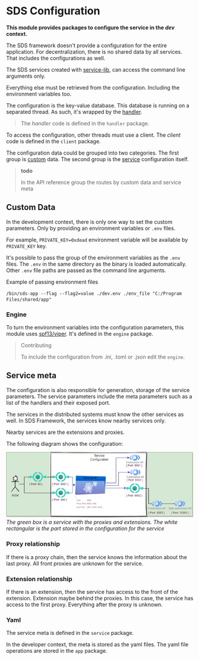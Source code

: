 # SDS Configuration

**This module provides packages to configure the service in the *dev* context.**

The SDS framework doesn't provide a configuration for the entire application.
For decentralization, there is no shared data by all services. 
That includes the configurations as well.

The SDS services created with [service-lib](https://github.com/ahmetson/service-lib), can access the command line arguments only.

Everything else must be retrieved from the configuration.
Including the environment variables too.

The configuration is the key-value database.
This database is running on a separated thread. 
As such, it's wrapped by the [handler](https://github.com/ahmetson/handler-lib).

> The *handler* code is defined in the `handler` package.

To access the configuration, other threads must use a client.
The *client* code is defined in the `client` package.

The configuration data could be grouped into two categories.
The first group is [custom](#custom-data) data.
The second group is the [service](#service-meta) configuration itself.

> **todo** 
>
> In the API reference group the routes by custom data and service meta

## Custom Data
In the development context, there is only one way to set the custom parameters.
Only by providing an environment variables or `.env` files.

For example, `PRIVATE_KEY=0xdead` environment variable will be available by `PRIVATE_KEY` key.  

It's possible to pass the group of the environment variables as the `.env` files.
The `.env` in the same directory as the binary is loaded automatically.
Other `.env` file paths are passed as the command line arguments.

Example of passing environment files

```shell
/bin/sds-app --flag --flag2=value ./dev.env ./env_file "C:/Program Files/shared/app"
```

### Engine
To turn the environment variables into the configuration parameters, this module uses [spf13/viper](https://github.com/spf13/viper).
It's defined in the `engine` package.

> Contributing
> 
> To include the configuration from .ini, .toml or .json edit the `engine`.

## Service meta
The configuration is also responsible for generation, storage of the service parameters.
The service parameters include the meta parameters such as a list of the handlers and their exposed port.

The services in the distributed systems must know the other services as well.
In SDS Framework, the services know nearby services only.

Nearby services are the extensions and proxies.

The following diagram shows the configuration:

![User and Handler diagram](_assets/ServiceConfiguration.jpg "Handler diagram")
*The green box is a service with the proxies and extensions.*
*The white rectangular is the part stored in the configuration for the service*

### Proxy relationship
If there is a proxy chain, then the service knows the information about the last proxy.
All front proxies are unknown for the service.

### Extension relationship
If there is an extension, then the service has access to the front of the extension.
Extension maybe behind the proxies. In this case, the service has access to the first proxy.
Everything after the proxy is unknown.

### Yaml
The service meta is defined in the `service` package.

In the developer context, the meta is stored as the yaml files.
The yaml file operations are stored in the `app` package.
